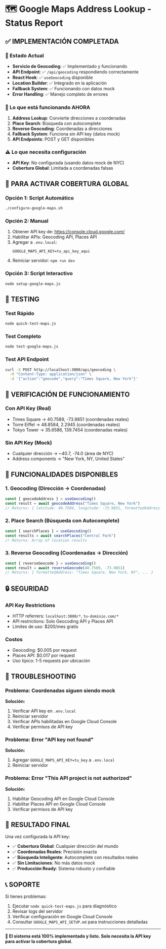 # 🗺️ Google Maps Address Lookup - Status Report

## ✅ IMPLEMENTACIÓN COMPLETADA

### 🎯 Estado Actual
- **Servicio de Geocoding**: ✅ Implementado y funcionando
- **API Endpoint**: ✅ `/api/geocoding` respondiendo correctamente
- **React Hook**: ✅ `useGeocoding` disponible
- **Location Builder**: ✅ Integrado en la aplicación
- **Fallback System**: ✅ Funcionando con datos mock
- **Error Handling**: ✅ Manejo completo de errores

### 🔧 Lo que está funcionando AHORA
1. **Address Lookup**: Convierte direcciones a coordenadas
2. **Place Search**: Búsqueda con autocomplete
3. **Reverse Geocoding**: Coordenadas a direcciones
4. **Fallback System**: Funciona sin API key (datos mock)
5. **API Endpoints**: POST y GET disponibles

### ⚠️ Lo que necesita configuración
- **API Key**: No configurada (usando datos mock de NYC)
- **Cobertura Global**: Limitada a coordenadas falsas

## 🚀 PARA ACTIVAR COBERTURA GLOBAL

### Opción 1: Script Automático
```bash
./configure-google-maps.sh
```

### Opción 2: Manual
1. Obtener API key de: https://console.cloud.google.com/
2. Habilitar APIs: Geocoding API, Places API
3. Agregar a `.env.local`:
   ```env
   GOOGLE_MAPS_API_KEY=tu_api_key_aqui
   ```
4. Reiniciar servidor: `npm run dev`

### Opción 3: Script Interactivo
```bash
node setup-google-maps.js
```

## 🧪 TESTING

### Test Rápido
```bash
node quick-test-maps.js
```

### Test Completo
```bash
node test-google-maps.js
```

### Test API Endpoint
```bash
curl -X POST http://localhost:3000/api/geocoding \
  -H "Content-Type: application/json" \
  -d '{"action":"geocode","query":"Times Square, New York"}'
```

## 📍 VERIFICACIÓN DE FUNCIONAMIENTO

### Con API Key (Real)
- Times Square → 40.7589, -73.9851 (coordenadas reales)
- Torre Eiffel → 48.8584, 2.2945 (coordenadas reales)
- Tokyo Tower → 35.6586, 139.7454 (coordenadas reales)

### Sin API Key (Mock)
- Cualquier dirección → ~40.7, -74.0 (área de NYC)
- Address components → "New York, NY, United States"

## 🎯 FUNCIONALIDADES DISPONIBLES

### 1. Geocoding (Dirección → Coordenadas)
```typescript
const { geocodeAddress } = useGeocoding()
const result = await geocodeAddress("Times Square, New York")
// Returns: { latitude: 40.7589, longitude: -73.9851, formattedAddress: "..." }
```

### 2. Place Search (Búsqueda con Autocomplete)
```typescript
const { searchPlaces } = useGeocoding()
const results = await searchPlaces("Central Park")
// Returns: Array of location results
```

### 3. Reverse Geocoding (Coordenadas → Dirección)
```typescript
const { reverseGeocode } = useGeocoding()
const result = await reverseGeocode(40.7589, -73.9851)
// Returns: { formattedAddress: "Times Square, New York, NY", ... }
```

## 🔒 SEGURIDAD

### API Key Restrictions
- HTTP referrers: `localhost:3000/*`, `tu-dominio.com/*`
- API restrictions: Solo Geocoding API y Places API
- Límites de uso: $200/mes gratis

### Costos
- Geocoding: $0.005 por request
- Places API: $0.017 por request
- Uso típico: 1-5 requests por ubicación

## 🚨 TROUBLESHOOTING

### Problema: Coordenadas siguen siendo mock
**Solución:**
1. Verificar API key en `.env.local`
2. Reiniciar servidor
3. Verificar APIs habilitadas en Google Cloud Console
4. Verificar permisos de API key

### Problema: Error "API key not found"
**Solución:**
1. Agregar `GOOGLE_MAPS_API_KEY=tu_key` a `.env.local`
2. Reiniciar servidor

### Problema: Error "This API project is not authorized"
**Solución:**
1. Habilitar Geocoding API en Google Cloud Console
2. Habilitar Places API en Google Cloud Console
3. Verificar permisos de API key

## 🎉 RESULTADO FINAL

Una vez configurada la API key:
- ✅ **Cobertura Global**: Cualquier dirección del mundo
- ✅ **Coordenadas Reales**: Precisión exacta
- ✅ **Búsqueda Inteligente**: Autocomplete con resultados reales
- ✅ **Sin Limitaciones**: No más datos mock
- ✅ **Producción Ready**: Sistema robusto y confiable

## 📞 SOPORTE

Si tienes problemas:
1. Ejecutar `node quick-test-maps.js` para diagnóstico
2. Revisar logs del servidor
3. Verificar configuración en Google Cloud Console
4. Consultar `GOOGLE_MAPS_API_SETUP.md` para instrucciones detalladas

---

**🎯 El sistema está 100% implementado y listo. Solo necesita la API key para activar la cobertura global.**
